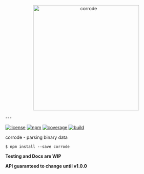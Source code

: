 <p align="center">
  <img src="https://cdn.rawgit.com/screeny05/corrode/master/corrode.svg?raw=true" alt="corrode" width="330"/>
</p>
---

[![license](https://img.shields.io/npm/l/corrode.svg?style=flat-square)]()
[![npm](https://img.shields.io/npm/v/corrode.svg?style=flat-square)](https://www.npmjs.com/package/corrode)
[![coverage](https://img.shields.io/coveralls/screeny05/corrode.svg?style=flat-square)](https://coveralls.io/github/screeny05/corrode)
[![build](https://img.shields.io/travis/screeny05/corrode.svg?style=flat-square)](https://travis-ci.org/screeny05/corrode)

corrode - parsing binary data

```
$ npm install --save corrode
```


**Testing and Docs are WIP**

**API guaranteed to change until v1.0.0**

